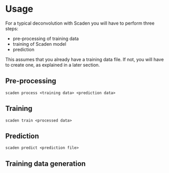 # Usage

For a typical deconvolution with Scaden you will have to perform three steps:

* pre-processing of training data
* training of Scaden model
* prediction

This assumes that you already have a training data file. If not, you will have to create one, as explained in a later section.

## Pre-processing
`scaden process <training data> <prediction data>`

## Training
`scaden train <processed data>`


## Prediction 
`scaden predict <prediction file>`



## Training data generation